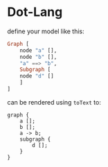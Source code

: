 Dot-Lang
========

define your model like this:

```purescript
Graph [
    node "a" [],
    node "b" [],
    "a" ==> "b",
    Subgraph [
    node "d" []
    ]
]
```

can be rendered using `toText` to:

```
graph {
    a [];
    b [];
    a -> b;
    subgraph {
        d []; 
    }
}
```